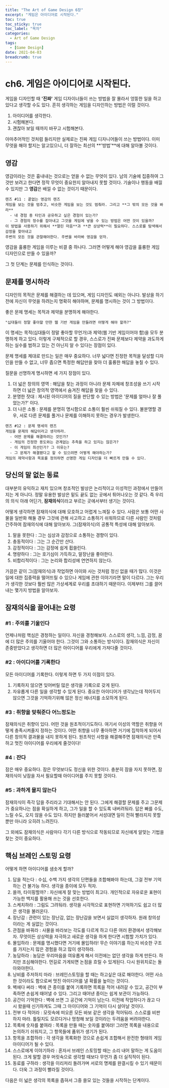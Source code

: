 ```yaml
---
title: "The Art of Game Design 6장"
excerpt: "게임은 아이디어로 시작된다."
toc: true
toc_sticky: true
toc_label: "목차"
categories:
  - Art of Game Design
tags:
  - [Game Design]
date: 2021-04-03
breadcrumb: true
---
```


# ch6. 게임은 아이디어로 시작된다.

게임을 디자인할 때 **'진짜'** 게임 디자이너들이 쓰는 방법을 잘 몰라서 엉뚱한 일을 하고 있다고 생각할 수도 있다. 흔히 생각하는 게임을 디자인하는 방법은 이럴 것이다.

1. 아이디어를 생각한다.
2. 시험해본다.
3. 괜찮아 보일 때까지 바꾸고 시험해본다.

아마추어적인 것처럼 들리지만 실제로는 진짜 게임 디자니어들이 쓰는 방법이다. 이미 무엇을 해야 할지는 알고있으니, 더 잘하는 최선의 **'방법'**에 대해 알아볼 것이다.

## 영감

 영감이라는 것은 흉내내는 것으로는 얻을 수 없는 무엇이 있다. 남의 기술에 집중하여 그것만 보려고 한다면 정작 무엇이 중요한지 알아내지 못할 것이다. 기술이나 행동을 배낄 수 있지만 그 **영감**은 배낄 수 없는 것이기 때문이다. 

~~~
렌즈 #11 : 끝없는 영감의 렌즈
게임을 보는 것을 멈추고, 비슷한 게임을 보는 것도 멈춰라. 그리고 **그 밖의 모든 것을 봐라**
  - 내 경험 중 타인과 공유하고 싶은 경험이 있는가?
  - 그 경험의 정수를 잡아내고 그것을 게임에 넣을 수 있는 방법은 어떤 것이 있을까?
이 방법을 사용하기 위해서 **열린 마음**과 **큰 상상력**이 필요하다. 스스로를 탐색해서 감정을 찾아내고 
주변의 모든 것을 관찰해야한다. 주변을 바라봐 영감을 얻자.
~~~

  영감을 훌륭한 게임을 이루는 비결 중 하나다. 그러면 어떻게 해야 영감을 훌륭한 게임 디자인으로 만들 수 있을까?

  그 첫 단계는 문제를 인식하는 것이다.

## 문제를 명시하라

  디자인의 목적은 문제를 해결하는 데 있으며, 게임 디자인도 예외는 아니다. 발상을 하기 전에 자신이 무엇을 하려는지 명확히 해야하며, 문제를 명시하는 것이 그 방법이다.

  좋은 문제 명세는 목적과 제약을 분명하게 해야한다.

~~~
"십대들이 정말 좋아할 만한 웹 기반 게임을 만들려면 어떻게 해야 할까?"
~~~

  이 명세는 목적(십대들이 정말 좋아할 무언가)과 제약(웹 기반 게임이어야 함)을 모두 분명하게 하고 있다. 이렇게 구체적으로 할 경우, 스스로가 진짜 문제보다 제약을 과도하게 하는 실수를 범하고 있는 건 아닌지 알 수 있다는 장점이 있다. 

  문제 명세를 제대로 만드는 일은 매우 중요하다. 너무 넓다면 진정한 목적을 달성할 디자인을 만들 수 없고, 너무 좁으면 특정한 해답만을 찾아 더 훌륭한 해답을 놓칠 수 있다.

 질문을 선명하게 명시하면 세 가지 장점이 있다.

1. 더 넓은 창의의 영역 : 해답을 찾는 과정이 아니라 문제 자체에 창조성을 쓰기 시작하면 더 넓은 창의적 영역에서 숨겨진 해답을 찾을 수 있다.
2. 분명한 잣대 : 제시된 아이디어의 질을 판단할 수 있는 방법은 '문제를 얼마나 잘 풀었는가?' 이다.
3. 더 나은 소통 : 문제를 분명히 명시함으로 소통이 훨씬 쉬워질 수 있다. 불분명할 경우, 서로 다른 문제를 풀거나 문제를 이해하지 못하는 경우가 발생한다.

~~~
렌즈 #12 : 문제 명세의 렌즈
게임을 문제의 해답이라고 생각하라.
  - 어떤 문제를 해결하려는 것인가?
  - 게임의 진정한 용도와는 관계없는 추측을 하고 있지는 않은가?
  - 이 게임이 최선인가? 그 이유는?
  - 그 문제가 해결됐다고 할 수 있으려면 어떻게 해야하는가?
게임의 제약사항과 목표를 정의하면 선명한 게임 디자인을 더 빠르게 만들 수 있다.
~~~

## 당신의 말 없는 동료

  대부분의 유익하고 재치 있으며 창조적인 발상은 논리적이고 이성적인 과정에서 만들어지는 게 아니다. 정말 유용한 발상은 밑도 끝도 없는 곳에서 튀어나오는 것 같다. 즉 우리의 의식 아래 어딘가, **잠재의식**이라고 부르는 곳에서부터 생기는 것이다.

 어떻게 생각하면 잠재의식에 대해 모호하고 어렵게 느껴질 수 있다. 사람은 보통 어떤 사물을 일반화 해둘 경우 그것에 관해 사고하고 소통하기 쉬워하므로 다른 사람인 것처럼 간주하여 잠재의식에 대해 알아보자. 그(잠재의식)의 공통적 특성에 대해 알아보자.

1. 말을  못한다 : 그는 심상과 감정으로 소통하는 경향이 있다.
2. 충동적이다 : 그는 그 순간만 산다.
3. 감정적이다 : 그는 감정에 쉽게 휩쓸린다.
4. 명량하다 : 그는 호기심이 가득하고, 말장난을 좋아한다.
5. 비합리적이다 : 그는 논리와 합리성에 연연하지 않는다.

  가끔은 같이 그(잠재의식)과 작업하면 아이와 사는 것처럼 정신 없을 때가 많다. 이것은 일에 대한 집중력을 떨어뜨릴 수 있으나 게임에 관한 이야기라면 말이 다르다. 그는 우리가 생각한 것보다 훨씬 많은 가상세계로 우리를 초대하기 때문이다. 이제부터 그를 끌어내는 몇가지 방법을 알아보자.

## 잠재의식을 끌어내는 요령

### #1 : 주의를 기울인다

언제나처럼 핵심은 경청하는 일이다. 자신을 경청해보자. 스스로의 생각, 느낌, 감정, 꿈에 더 많은 주의를 기울어야 한다. 그것이 그와 소통하는 방식이다. 잠재의식은 자신이 존중받았다고 생각하면 더 많은 아이디어를 우리에게 가져다줄 것이다.

### #2 : 아이디어를 기록한다

모든 아이디어를 기록한다. 이렇게 하면 두 가지 이점이 있다.

1. 기록하지 않으면 잊어버릴 많은 생각을 기록으로 갖게 된다.
2. 자유롭게 다른 일을 생각할 수 있게 된다. 중요한 아이디어가 생각났는데 적어두지 않으면 그것을 기억하기위해 많은 정신 에너지를 소모하게 된다.

### #3 : 취향을 맞춰준다 어느정도는

잠재의식은 취향이 있다. 어떤 것을 원초적이기도하다. 여기서 이성의 역할은 취향을 어떻게 충족시켜줄지 정하는 것이다. 어떤 취향을 너무 좋아하면 거기에 집착하게 되어서 다른 창의적 결과물을 내지 못하게 된다. 원초적인 사항을 해결해주면 잠재의식은 만족하고 멋진 아이디어를 우리에게 줄것이다!

### #4 : 잔다

잠은 매우 중요하다. 잠은 무엇보다도 정신을 위한 것이다. 충분히 잠을 자지 못하면, 잠재의식이 낮잠을 자서 필요할때 아이디어를 주지 못할 것이다.

### #5 : 과하게 몰지 않는다

잠재의식이 즉각 답을 주리라고 기대해서는 안 된다. 그에게 해결할 문제를 주고 그문제가 중요하나는 점을 확실하게 하고, 그가 일을 할 수 있도록 내버려둬라. 답은 빠를 수도, 느릴 수도, 오지 않을 수도 있다. 하지만 들러붙어서 서성대면 일이 전혀 빨라지지 못할 뿐만 아니라 오히려 느려진다.

그 외에도 잠재의식은 사람마다 각기 다른 방식으로 작동되므로 자신에게 알맞는 기법을 찾는 것이 중요하다.

## 핵심 브레인 스토밍 요령

어떻게 하면 아이디어를 샘솟게 할까?

1. 답을 적는다 : 수십, 수백 가지 생각의 단편들을 조합해봐야 하는데, 그걸 전부 기억하는 건 불가능 하다. 생각을 종이에 모두 적자.
2. 쓸까, 타이핑할까? : 자신에게 잘 맞는 방법이 최고다. 개인적으로 자유로운 표현이 가능한 백지를 활용해 쓰는 것을 선호한다.
3. 스케치하라 : 그림도 그려둬라. 생각을 시각적으로 표현하면 기억하기도 쉽고 더 많은 생각을 불러온다.
4. 장난감 : 관련이 있는 장난감, 없는 장난감을 보면서 실없이 생각하자. 원래 창의성이라는 게 실없는 것이다.
5. 관점을 바꿔라 : 사물을 바라보는 각도를 다르게 하고 다른 여러 환경에서 생각해보자. 무엇이든 상상력을 자극하고 새로운 생각을 하게 한다면 시험할 가치가 있다.
6. 몰입하라 : 문제를 명시했다면 거기에 몰입하라! 무슨 이야기를 하는지 비슷한 구조를 가지는지 많은 경험을 하고 많이 생각하라.
7. 농담하라 : 농담은 우리마음을 여유롭게 해서 이전에는 없던 생각을 하게 만든다. 하지만 조심해야한다. 먼길로 가게되면 논점을 흐릴 수 있게된다. 다시 원위치로는 돌아와야한다.
8. 낭비를 주저하지 마라 : 브레인스토밍을 할 때는 하고싶은 대로 해야한다. 어떤 사소한 것이라도 함으로써 멋진 아이디어를 낼 확률을 높이는 것이다.
9. 벽에다 써라 : 벽에 큰 종이를 붙여 기록하면 목록을 적어 내려갈 수 있고, 공간이 부족하면 손쉽게 때어낼 수 있다. 그리고 때어낸 종이는 쉽게 보관이 가능하다.
10. 공간이 기억한다 : 벽에 쓰면 그 공간에 기억이 남는다. 이전에 작업하다가 끊고 다시 왔을때 신기하게도 그때 그 아이디어와 그 기억이 다시 살아날 것이다.
11. 전부 다 적어라 : 모릿속에 떠오른 모든 바보 같은 생각을 적어둬라. 스스로를 비판하지 마라. 틀릴지도 모르다거나 멍청해 보일 것이라는 두려움을 버려야한다.
12. 목록에 숫자를 붙여라 : 목록을 만들 때는 숫자를 붙여라! 그러면 목록을 내용으로 논의하기 쉬워지고, 그 항목들에 품위가 생기가 된다.
13. 항목을 조합하라 : 각 생각을 목록화한 것으로 손쉽게 조합해서 완전한 형태의 게임 아이디어가 될 수 있다.
14. 스스로에게 이야기하라 : 혼자서 브레인 스토밍할 때는 소리 내어 말하는 게 도움이 된다. 크게 말할 경우 머릿속으로 생각할 때보다 무언가 좀 더 실직적이 된다.
15. 동료를 구하라 : 생각을 이리저리 돌려가며 서로의 명제를 완결시킬 수 있기 때문이다. 더욱 그 과정이 빨라질 것이다.

다음은 이 넓은 생각의 목록을 좁혀서 그중 쓸모 있는 것들을 시작하는 단계이다.